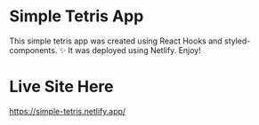 # Simple Tetris App
This simple tetris app was created using React Hooks and styled-components. ✨  It was deployed using Netlify. Enjoy!

# Live Site Here
https://simple-tetris.netlify.app/ 

